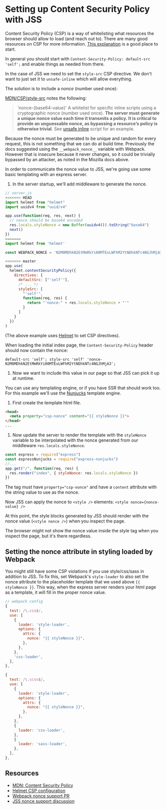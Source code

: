 # Setting up Content Security Policy with JSS

Content Security Policy (CSP) is a way of whitelisting what resources the browser should allow to load (and reach out to). There are many good resources on CSP for more information. [This explanation](https://helmetjs.github.io/docs/csp/) is a good place to start.

In general you should start with `Content-Security-Policy: default-src 'self';` and enable things as needed from there.

In the case of JSS we need to set the `style-src` CSP directive. We don't want to just set it to `unsafe-inline` which will allow everything.

The solution is to include a _nonce_ (number used once):

[MDN/CSP/style-src](https://developer.mozilla.org/en-US/docs/Web/HTTP/Headers/Content-Security-Policy/style-src) notes the following:

> 'nonce-{base64-value}'
> A whitelist for specific inline scripts using a cryptographic nonce (number used once). **The server must generate a unique nonce value each time it transmits a policy. It is critical to provide an unguessable nonce, as bypassing a resource’s policy is otherwise trivial**. See [unsafe inline](https://developer.mozilla.org/en-US/docs/Web/HTTP/Headers/Content-Security-Policy/script-src#Unsafe_inline_script) script for an example.

Because the nonce must be generated to be unique and random for every request, this is not something that we can do at build time. Previously the docs suggested using the `__webpack_nonce__` variable with Webpack. However that is insecure because it never changes, so it could be trivially bypassed by an attacker, as noted in the Mozilla docs above.

In order to communicate the nonce value to JSS, we're going use some basic templating with an express server.

1. In the server startup, we'll add middleware to generate the nonce.

```js
// server.js
<<<<<<< HEAD
import helmet from "helmet"
import uuidv4 from "uuid/v4"

app.use(function(req, res, next) {
  // nonce should be base64 encoded
  res.locals.styleNonce = new Buffer(uuidv4()).toString("base64")
  next()
})
=======
import helmet from 'helmet'

const WEBPACK_NONCE = 'N2M0MDhkN2EtMmRkYi00MTExLWFhM2YtNDhkNTc4NGJhMjA3'

>>>>>>> master
app.use(
  helmet.contentSecurityPolicy({
    directives: {
      defaultSrc: ["'self'"],
      /* ... */
      styleSrc: [
        "'self'",
        function(req, res) {
          return "'nonce-" + res.locals.styleNonce + "'"
        }
      ]
    }
  })
)
```

(The above example uses [Helmet](https://helmetjs.github.io/) to set CSP directives).

When loading the initial index page, the `Content-Security-Policy` header should now contain the nonce:

```
default-src 'self'; style-src 'self' 'nonce-N2M0MDhkN2EtMmRkYi00MTExLWFhM2YtNDhkNTc4NGJhMjA3';
```

1. Now we want to include this value in our page so that JSS can pick it up at runtime.

You can use any templating engine, or if you have SSR that should work too. For this example we'll use the [Nunjucks](https://github.com/mozilla/nunjucks) template engine.

1. First create the template html file.

```html
<head>
  <meta property="csp-nonce" content="{{ styleNonce }}">
</head>
...
```

1. Now update the server to render the template with the `styleNonce` variable to be interpolated with the nonce generated from our middleware `res.locals.styleNonce`.

```js
const express = require("express")
const expressNunjucks = require("express-nunjucks")
//...
app.get("/", function(req, res) {
  res.render("index", { styleNonce: res.locals.styleNonce })
})
```

The tag must have `property="csp-nonce"` and have a `content` attribute with the string value to use as the nonce.

Now JSS can apply the nonce to `<style />` elements: `<style nonce={nonce-value} />`

At this point, the style blocks generated by JSS should render with the nonce value (`<style nonce />`) when you inspect the page.

The browser might not show the nonce value inside the style tag when you inspect the page, but it's there regardless.

## Setting the nonce attribute in styling loaded by Webpack

You might still have some CSP violations if you use style/css/sass in addition to JSS. To fix this, set Webpack's `style-loader` to also set the nonce attribute to the placeholder template that we used above `{{ styleNonce }}`. This way, when the express server renders your html page as a template, it will fill in the proper nonce value.

```js
// webpack config
{
  test: /\.css$/,
  use: [
    {
      loader: 'style-loader',
      options: {
        attrs: {
          nonce: "{{ styleNonce }}",
        },
      },
    },
    'css-loader',
  ],
},

{
  test: /\.scss$/,
  use: [
    {
      loader: 'style-loader',
      options: {
        attrs: {
          nonce: "{{ styleNonce }}",
        },
      },
    },
    {
      loader: 'css-loader',
    },
    {
      loader: 'sass-loader',
    },
  ],
},
```

## Resources

* [MDN: Content Security Policy](https://developer.mozilla.org/en-US/docs/Web/HTTP/CSP)
* [Helmet CSP configuration](https://helmetjs.github.io/docs/csp/)
* [Webpack nonce support PR](https://github.com/webpack/webpack/pull/3210)
* [JSS nonce support discussion](https://github.com/cssinjs/jss/issues/559)
